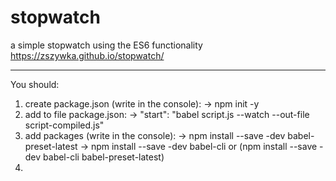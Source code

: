 # stopwatch
a simple stopwatch using the ES6 functionality
https://zszywka.github.io/stopwatch/

-----------------------------------------------------------------------------------------------------------------------------
You should:
1. create package.json (write in the console):
-> npm init -y
2. add to file package.json:
-> "start": "babel script.js --watch --out-file script-compiled.js"
3. add packages (write in the console):
-> npm install --save -dev babel-preset-latest
-> npm install --save -dev babel-cli
or (npm install --save -dev babel-cli babel-preset-latest)
4. 

